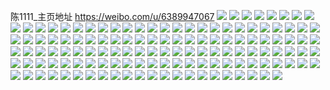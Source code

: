 陈1111_主页地址 https://weibo.com/u/6389947067 
![](https://wx4.sinaimg.cn/mw2000/006Yrz8nly1h7vuoqlwjyj30u0190tip.jpg) 
![](https://wx4.sinaimg.cn/mw2000/006Yrz8nly1h7vuoqv7ufj30u0190ajq.jpg) 
![](https://wx4.sinaimg.cn/mw2000/006Yrz8nly1h7s7hstn84j30u0190akt.jpg) 
![](https://wx4.sinaimg.cn/mw2000/006Yrz8nly1h7s7ht7d1tj30u019013h.jpg) 
![](https://wx4.sinaimg.cn/mw2000/006Yrz8nly1h7s7htjc1hj30u0190tjk.jpg) 
![](https://wx4.sinaimg.cn/mw2000/006Yrz8nly1h7s7htvxuoj30u0190gyx.jpg) 
![](https://wx4.sinaimg.cn/mw2000/006Yrz8nly1h7s7hu7xjmj30u0190ws7.jpg) 
![](https://wx4.sinaimg.cn/mw2000/006Yrz8nly1h7s7hsj2vxj30u0190wsf.jpg) 
![](https://wx4.sinaimg.cn/mw2000/006Yrz8nly1h7emmmgxmaj30u014042o.jpg) 
![](https://wx4.sinaimg.cn/mw2000/006Yrz8nly1h7emmn0ymgj30u013idme.jpg) 
![](https://wx4.sinaimg.cn/mw2000/006Yrz8nly1h776mnjxoyj31400u00yj.jpg) 
![](https://wx4.sinaimg.cn/mw2000/006Yrz8nly1h753ihex2tj30u0140n3l.jpg) 
![](https://wx4.sinaimg.cn/mw2000/006Yrz8nly1h753ih0ujkj30u014077g.jpg) 
![](https://wx4.sinaimg.cn/mw2000/006Yrz8nly1h753ihnwuoj30u01407c7.jpg) 
![](https://wx4.sinaimg.cn/mw2000/006Yrz8nly1h6tophsnkcj30u0141gto.jpg) 
![](https://wx4.sinaimg.cn/mw2000/006Yrz8nly1h6topi529gj30u0140gu1.jpg) 
![](https://wx4.sinaimg.cn/mw2000/006Yrz8nly1h6topiehilj30u013ztgv.jpg) 
![](https://wx4.sinaimg.cn/mw2000/006Yrz8nly1h6r24mr13tj30u014t76i.jpg) 
![](https://wx4.sinaimg.cn/mw2000/006Yrz8nly1h6r24nmgz7j30u01400x5.jpg) 
![](https://wx4.sinaimg.cn/mw2000/006Yrz8nly1h6r24qdy33j30u0140ak4.jpg) 
![](https://wx4.sinaimg.cn/mw2000/006Yrz8nly1h6r24r305gj30u01437bi.jpg) 
![](https://wx4.sinaimg.cn/mw2000/006Yrz8nly1h6r24ryjowj30u014tjv1.jpg) 
![](https://wx4.sinaimg.cn/mw2000/006Yrz8nly1h6r24m4ex5j30u01407et.jpg) 
![](https://wx4.sinaimg.cn/mw2000/006Yrz8nly1h6r24sxkpcj30u0140q5q.jpg) 
![](https://wx4.sinaimg.cn/mw2000/006Yrz8nly1h6r24ue7vvj30u0140k0t.jpg) 
![](https://wx4.sinaimg.cn/mw2000/006Yrz8nly1h6r24w0e5rj30u014078s.jpg) 
![](https://wx4.sinaimg.cn/mw2000/006Yrz8nly1h6q6f6v5tnj30u0140t9l.jpg) 
![](https://wx4.sinaimg.cn/mw2000/006Yrz8nly1h6q6f5ldk8j30u0140t9n.jpg) 
![](https://wx4.sinaimg.cn/mw2000/006Yrz8nly1h61kfxczm3j30u0140wkg.jpg) 
![](https://wx4.sinaimg.cn/mw2000/006Yrz8nly1h61kfxnvjij30u0140jx6.jpg) 
![](https://wx4.sinaimg.cn/mw2000/006Yrz8nly1h61kfxx3ghj30u014078e.jpg) 
![](https://wx4.sinaimg.cn/mw2000/006Yrz8nly1h61kfy77mdj30u0140zuw.jpg) 
![](https://wx4.sinaimg.cn/mw2000/006Yrz8nly1h61kfygm9wj30u0140tdc.jpg) 
![](https://wx4.sinaimg.cn/mw2000/006Yrz8nly1h61kfyur6uj30u013uacw.jpg) 
![](https://wx4.sinaimg.cn/mw2000/006Yrz8nly1h61kfz55taj30u014076g.jpg) 
![](https://wx4.sinaimg.cn/mw2000/006Yrz8nly1h61kfzg3eej30u0140wgt.jpg) 
![](https://wx4.sinaimg.cn/mw2000/006Yrz8nly1h5ttkhwud7j30u0140dq9.jpg) 
![](https://wx4.sinaimg.cn/mw2000/006Yrz8nly1h5ttkho38nj30u0140k4n.jpg) 
![](https://wx4.sinaimg.cn/mw2000/006Yrz8nly1h5ttki6j7cj30u01404a8.jpg) 
![](https://wx4.sinaimg.cn/mw2000/006Yrz8nly1h5ttkiicuqj30u0140gxp.jpg) 
![](https://wx4.sinaimg.cn/mw2000/006Yrz8nly1h5ttkiwvymj30u0140127.jpg) 
![](https://wx4.sinaimg.cn/mw2000/006Yrz8nly1h5ttkjanofj30u012zqai.jpg) 
![](https://wx4.sinaimg.cn/mw2000/006Yrz8nly1h55lpi3144j30u0158q9p.jpg) 
![](https://wx4.sinaimg.cn/mw2000/006Yrz8nly1h55lpidu49j30u015jahe.jpg) 
![](https://wx4.sinaimg.cn/mw2000/006Yrz8nly1h55lpj909gj30u01300zc.jpg) 
![](https://wx4.sinaimg.cn/mw2000/006Yrz8nly1h55lpk2ufhj30u0140an5.jpg) 
![](https://wx4.sinaimg.cn/mw2000/006Yrz8nly1h55lpio1svj30u0140ten.jpg) 
![](https://wx4.sinaimg.cn/mw2000/006Yrz8nly1h55lpiyyt2j30u0140tmz.jpg) 
![](https://wx4.sinaimg.cn/mw2000/006Yrz8nly1h54wp0b7r6j30u0142gpk.jpg) 
![](https://wx4.sinaimg.cn/mw2000/006Yrz8nly1h54wp0s1uqj30u0158454.jpg) 
![](https://wx4.sinaimg.cn/mw2000/006Yrz8nly1h54wp14c5aj30u014gdu8.jpg) 
![](https://wx4.sinaimg.cn/mw2000/006Yrz8nly1h54wp1eczyj30u016u12q.jpg) 
![](https://wx4.sinaimg.cn/mw2000/006Yrz8nly1h54wp1qj6ij30u0140ahd.jpg) 
![](https://wx4.sinaimg.cn/mw2000/006Yrz8nly1h54wp042m8j30u0140jyn.jpg) 
![](https://wx4.sinaimg.cn/mw2000/006Yrz8nly1h54wp1zgg4j30u01400zg.jpg) 
![](https://wx4.sinaimg.cn/mw2000/006Yrz8nly1h54wp2910nj30u0140n26.jpg) 
![](https://wx4.sinaimg.cn/mw2000/006Yrz8nly1h4xg6bwmgyj30u011tdku.jpg) 
![](https://wx4.sinaimg.cn/mw2000/006Yrz8nly1h4xg6c681rj30u013jn3f.jpg) 
![](https://wx4.sinaimg.cn/mw2000/006Yrz8nly1h4xg6chdpyj30u011sdlo.jpg) 
![](https://wx4.sinaimg.cn/mw2000/006Yrz8nly1h4xg6ct93gj30u0140jx4.jpg) 
![](https://wx4.sinaimg.cn/mw2000/006Yrz8nly1h4xg6d8jznj30u0140tk8.jpg) 
![](https://wx4.sinaimg.cn/mw2000/006Yrz8nly1h4xg6bd2mej30u0187af9.jpg) 
![](https://wx4.sinaimg.cn/mw2000/006Yrz8nly1h3wh43y7ewj30u0140ado.jpg) 
![](https://wx4.sinaimg.cn/mw2000/006Yrz8nly1h3wh44x7euj30u014041p.jpg) 
![](https://wx4.sinaimg.cn/mw2000/006Yrz8nly1h3wh457o1wj30u0140gpo.jpg) 
![](https://wx4.sinaimg.cn/mw2000/006Yrz8nly1h3wh45f8ssj30u0140gp6.jpg) 
![](https://wx4.sinaimg.cn/mw2000/006Yrz8nly1h3wh45ojzsj30u0140got.jpg) 
![](https://wx4.sinaimg.cn/mw2000/006Yrz8nly1h3wh44kgkpj30u0140tbh.jpg) 
![](https://wx4.sinaimg.cn/mw2000/006Yrz8nly1h3wh46adfhj30u0140jzi.jpg) 
![](https://wx4.sinaimg.cn/mw2000/006Yrz8nly1h3wh4600g2j30u014010i.jpg) 
![](https://wx4.sinaimg.cn/mw2000/006Yrz8nly1h3wh43przpj30u0140gy3.jpg) 
![](https://wx4.sinaimg.cn/mw2000/006Yrz8nly1h3rrgy6baqj30u014sae7.jpg) 
![](https://wx4.sinaimg.cn/mw2000/006Yrz8nly1h3rrgymhs3j30u0140k0t.jpg) 
![](https://wx4.sinaimg.cn/mw2000/006Yrz8nly1h3rrgz7fngj30u0140wib.jpg) 
![](https://wx4.sinaimg.cn/mw2000/006Yrz8nly1h3rrgzgr91j30u014078x.jpg) 
![](https://wx4.sinaimg.cn/mw2000/006Yrz8nly1h3qeijebdqj30u0140dmi.jpg) 
![](https://wx4.sinaimg.cn/mw2000/006Yrz8nly1h3qeijmnacj30u014045b.jpg) 
![](https://wx4.sinaimg.cn/mw2000/006Yrz8nly1h3qeij0umfj30u0140gs4.jpg) 
![](https://wx4.sinaimg.cn/mw2000/006Yrz8nly1h3qeijtqy5j30u0140n3p.jpg) 
![](https://wx4.sinaimg.cn/mw2000/006Yrz8nly1h3qeim56pzj30u0140wof.jpg) 
![](https://wx4.sinaimg.cn/mw2000/006Yrz8nly1h3qeik3gefj30u014045y.jpg) 
![](https://wx4.sinaimg.cn/mw2000/006Yrz8nly1h3qeimg5ovj30u011iwhm.jpg) 
![](https://wx4.sinaimg.cn/mw2000/006Yrz8nly1h3qeimx0jvj30u014079s.jpg) 
![](https://wx4.sinaimg.cn/mw2000/006Yrz8nly1h3qein5jlnj30u0140k02.jpg) 
![](https://wx4.sinaimg.cn/mw2000/006Yrz8nly1h3d1twn4ksj30u017g793.jpg) 
![](https://wx4.sinaimg.cn/mw2000/006Yrz8nly1h3d1tx0wlmj30u018rgui.jpg) 
![](https://wx4.sinaimg.cn/mw2000/006Yrz8nly1h3d1tx9939j30u0140wnp.jpg) 
![](https://wx4.sinaimg.cn/mw2000/006Yrz8nly1h3d1txhkepj30u01407dj.jpg) 
![](https://wx4.sinaimg.cn/mw2000/006Yrz8nly1h3d1txq547j30u014014y.jpg) 
![](https://wx4.sinaimg.cn/mw2000/006Yrz8nly1h3d1ty1ylej30u018xduv.jpg) 
![](https://wx4.sinaimg.cn/mw2000/006Yrz8nly1h3d1tyajk0j30u00u0tcg.jpg) 
![](https://wx4.sinaimg.cn/mw2000/006Yrz8nly1h3d1tyhoifj30u00u0wjt.jpg) 
![](https://wx4.sinaimg.cn/mw2000/006Yrz8nly1h38aija3t6j30u013v42v.jpg) 
![](https://wx4.sinaimg.cn/mw2000/006Yrz8nly1h38aijk603j30u014041k.jpg) 
![](https://wx4.sinaimg.cn/mw2000/006Yrz8nly1h38aijqk0kj30u013owir.jpg) 
![](https://wx4.sinaimg.cn/mw2000/006Yrz8nly1h38aijz9b3j30u016iwjq.jpg) 
![](https://wx4.sinaimg.cn/mw2000/006Yrz8nly1h38aikh5b8j30u011u795.jpg) 
![](https://wx4.sinaimg.cn/mw2000/006Yrz8nly1h38aik7ky2j30u018oafu.jpg) 
![](https://wx4.sinaimg.cn/mw2000/006Yrz8ngy1h2s521babgj30u013m7fi.jpg) 
![](https://wx4.sinaimg.cn/mw2000/006Yrz8nly1h2k5dnfry9j30u013jqah.jpg) 
![](https://wx4.sinaimg.cn/mw2000/006Yrz8nly1h2k5dnsuk6j30u0140ai9.jpg) 
![](https://wx4.sinaimg.cn/mw2000/006Yrz8nly1h2k5do4o1wj30u013fwlx.jpg) 
![](https://wx4.sinaimg.cn/mw2000/006Yrz8nly1h2k5dn2nbxj30uv0u0tgh.jpg) 
![](https://wx4.sinaimg.cn/mw2000/006Yrz8nly1h2k5doemdqj30u0168dmq.jpg) 
![](https://wx4.sinaimg.cn/mw2000/006Yrz8nly1h2k5dos9txj30u01407dr.jpg) 
![](https://wx4.sinaimg.cn/mw2000/006Yrz8nly1h2k5dp3u6zj30u012mn6p.jpg) 
![](https://wx4.sinaimg.cn/mw2000/006Yrz8nly1h2k5dpfp6dj30u013stg5.jpg) 
![](https://wx4.sinaimg.cn/mw2000/006Yrz8nly1h2k5dprnzkj30u00u0n5u.jpg) 
![](https://wx4.sinaimg.cn/mw2000/006Yrz8nly1h1z3e2fepaj30u0140k05.jpg) 
![](https://wx4.sinaimg.cn/mw2000/006Yrz8nly1h1z3e1wgo5j30u017qtlq.jpg) 
![](https://wx4.sinaimg.cn/mw2000/006Yrz8nly1h1z3e2yp6wj30u013o11f.jpg) 
![](https://wx4.sinaimg.cn/mw2000/006Yrz8nly1h1z3e41dakj30u0140n7g.jpg) 
![](https://wx4.sinaimg.cn/mw2000/006Yrz8nly1h1xjqzdnh9j30u016xn58.jpg) 
![](https://wx4.sinaimg.cn/mw2000/006Yrz8nly1h1xjqyzw3jj30u012xn4i.jpg) 
![](https://wx4.sinaimg.cn/mw2000/006Yrz8nly1h1ujf04x2fj30u0140qas.jpg) 
![](https://wx4.sinaimg.cn/mw2000/006Yrz8nly1h1ujf0hdxxj30u0140ahb.jpg) 
![](https://wx4.sinaimg.cn/mw2000/006Yrz8nly1h1ujf0tks2j30u014ktgq.jpg) 
![](https://wx4.sinaimg.cn/mw2000/006Yrz8nly1h1ujezv0uhj30u015agtr.jpg) 
![](https://wx4.sinaimg.cn/mw2000/006Yrz8nly1h1ujf14qlzj31400u07cs.jpg) 
![](https://wx4.sinaimg.cn/mw2000/006Yrz8nly1h1ujf1him0j30u0140do3.jpg) 
![](https://wx4.sinaimg.cn/mw2000/006Yrz8nly1h1ujf1u5awj30u0140gty.jpg) 
![](https://wx4.sinaimg.cn/mw2000/006Yrz8nly1h1gng4ayw9j30u0140ai2.jpg) 
![](https://wx4.sinaimg.cn/mw2000/006Yrz8nly1h1gng6qlorj30u0140qa4.jpg) 
![](https://wx4.sinaimg.cn/mw2000/006Yrz8nly1h1gng65vz6j30u0140dnq.jpg) 
![](https://wx4.sinaimg.cn/mw2000/006Yrz8nly1h1gng7l5n4j30u0140gue.jpg) 
![](https://wx4.sinaimg.cn/mw2000/006Yrz8nly1h1gng21gl7j30u014010w.jpg) 
![](https://wx4.sinaimg.cn/mw2000/006Yrz8nly1h1gng83lp7j30u0140q8y.jpg) 
![](https://wx4.sinaimg.cn/mw2000/006Yrz8nly1h12j8kui33j30u0170482.jpg) 
![](https://wx4.sinaimg.cn/mw2000/006Yrz8nly1h12j8kfxtfj30u015k7bz.jpg) 
![](https://wx4.sinaimg.cn/mw2000/006Yrz8nly1h12j8l8ogzj30u014vk2v.jpg) 
